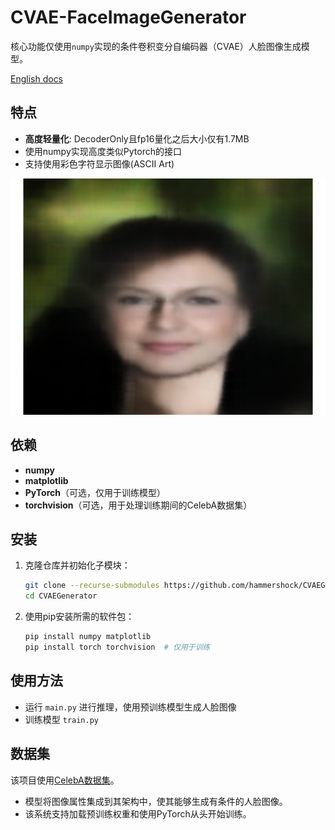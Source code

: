 # CVAE-FaceImageGenerator

核心功能仅使用`numpy`实现的条件卷积变分自编码器（CVAE）人脸图像生成模型。

[English docs](./README_EN.md)

## 特点

- **高度轻量化**: DecoderOnly且fp16量化之后大小仅有1.7MB
- 使用numpy实现高度类似Pytorch的接口
- 支持使用彩色字符显示图像(ASCII Art)

![myplot.png](assets/myplot.png)

## 依赖
- **numpy**
- **matplotlib**
- **PyTorch**（可选，仅用于训练模型）
- **torchvision**（可选，用于处理训练期间的CelebA数据集）

## 安装
1. 克隆仓库并初始化子模块：
   ```bash
   git clone --recurse-submodules https://github.com/hammershock/CVAEGenerator.git
   cd CVAEGenerator
   ```

2. 使用pip安装所需的软件包：
   ```bash
   pip install numpy matplotlib
   pip install torch torchvision  # 仅用于训练
   ```

## 使用方法

- 运行 `main.py` 进行推理，使用预训练模型生成人脸图像
- 训练模型 `train.py` 

## 数据集

该项目使用[CelebA数据集](https://mmlab.ie.cuhk.edu.hk/projects/CelebA.html)。

- 模型将图像属性集成到其架构中，使其能够生成有条件的人脸图像。
- 该系统支持加载预训练权重和使用PyTorch从头开始训练。
